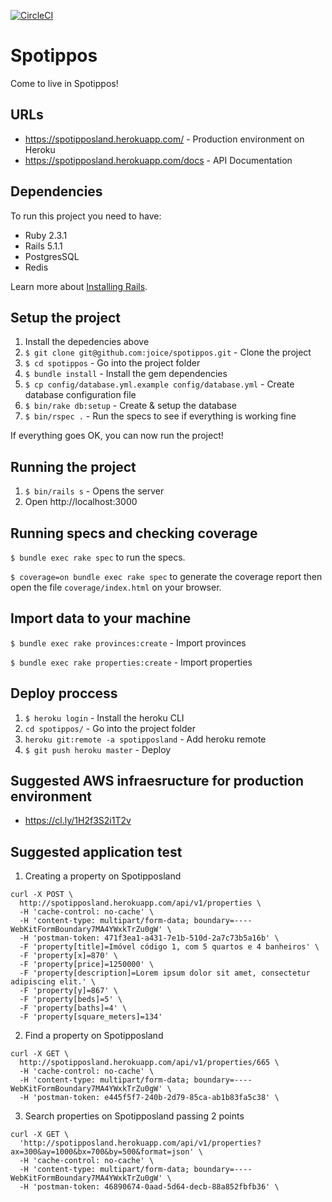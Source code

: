 [![CircleCI](https://circleci.com/gh/joice/spotippos.svg?style=svg)](https://circleci.com/gh/joice/spotippos)

Spotippos
================

Come to live in Spotippos!

URLs
---------------
* https://spotipposland.herokuapp.com/ - Production environment on Heroku
* https://spotipposland.herokuapp.com/docs - API Documentation

Dependencies
-------------

To run this project you need to have:

- Ruby 2.3.1
- Rails 5.1.1
- PostgresSQL
- Redis

Learn more about [Installing Rails](http://railsapps.github.io/installing-rails.html).

Setup the project
---------------
1. Install the depedencies above
2. `$ git clone git@github.com:joice/spotippos.git` - Clone the project
3. `$ cd spotippos` - Go into the project folder
4. `$ bundle install` - Install the gem dependencies
5. `$ cp config/database.yml.example config/database.yml`  - Create database configuration file
6. `$ bin/rake db:setup` - Create & setup the database
7. `$ bin/rspec .` - Run the specs to see if everything is working fine

If everything goes OK, you can now run the project!

Running the project
-------------------------
1. `$ bin/rails s` - Opens the server
2. Open http://localhost:3000

Running specs and checking coverage
-------------
`$ bundle exec rake spec` to run the specs.

`$ coverage=on bundle exec rake spec` to generate the coverage report then open the file `coverage/index.html` on your browser.

Import data to your machine
----------------
`$ bundle exec rake provinces:create` - Import provinces

`$ bundle exec rake properties:create` - Import properties

Deploy proccess
----------------

1. `$ heroku login` - Install the heroku CLI
2. `cd spotippos/` - Go into the project folder
3. `heroku git:remote -a spotipposland` - Add heroku remote
4. `$ git push heroku master` - Deploy

Suggested AWS infraesructure for production environment
----------------

* https://cl.ly/1H2f3S2i1T2v


Suggested application test
----------------

1. Creating a property on Spotipposland

```
curl -X POST \
  http://spotipposland.herokuapp.com/api/v1/properties \
  -H 'cache-control: no-cache' \
  -H 'content-type: multipart/form-data; boundary=----WebKitFormBoundary7MA4YWxkTrZu0gW' \
  -H 'postman-token: 471f3ea1-a431-7e1b-510d-2a7c73b5a16b' \
  -F 'property[title]=Imóvel código 1, com 5 quartos e 4 banheiros' \
  -F 'property[x]=870' \
  -F 'property[price]=1250000' \
  -F 'property[description]=Lorem ipsum dolor sit amet, consectetur adipiscing elit.' \
  -F 'property[y]=867' \
  -F 'property[beds]=5' \
  -F 'property[baths]=4' \
  -F 'property[square_meters]=134'
```

2. Find a property on Spotipposland

```
curl -X GET \
  http://spotipposland.herokuapp.com/api/v1/properties/665 \
  -H 'cache-control: no-cache' \
  -H 'content-type: multipart/form-data; boundary=----WebKitFormBoundary7MA4YWxkTrZu0gW' \
  -H 'postman-token: e445f5f7-240b-2d79-85ca-ab1b83fa5c38' \
```

3. Search properties on Spotipposland passing 2 points

```
curl -X GET \
  'http://spotipposland.herokuapp.com/api/v1/properties?ax=300&ay=1000&bx=700&by=500&format=json' \
  -H 'cache-control: no-cache' \
  -H 'content-type: multipart/form-data; boundary=----WebKitFormBoundary7MA4YWxkTrZu0gW' \
  -H 'postman-token: 46890674-0aad-5d64-decb-88a852fbfb36' \
```
